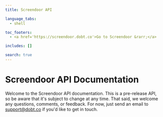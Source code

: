 ```yaml
---
title: Screendoor API

language_tabs:
  - shell

toc_footers:
  - <a href='https://screendoor.dobt.co'>Go to Screendoor &rarr;</a>

includes: []

search: true
---
```


# Screendoor API Documentation

Welcome to the Screendoor API documentation. This is a pre-release API, so be aware that it's subject to change at any time. That said, we welcome any questions, comments, or feedback. For now, just send an email to [support@dobt.co](mailto:support@dobt.co) if you'd like to get in touch.
